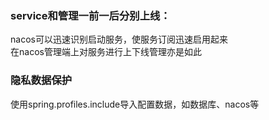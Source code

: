 ### service和管理一前一后分别上线：  
nacos可以迅速识别启动服务，使服务订阅迅速启用起来  
在nacos管理端上对服务进行上下线管理亦是如此

### 隐私数据保护  
使用spring.profiles.include导入配置数据，如数据库、nacos等

